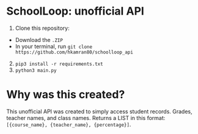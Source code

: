 # SchoolLoop: unofficial API
1. Clone this repository:
  * Download the `.ZIP`
  * In your terminal, run `git clone https://github.com/hkamran80/schoolloop_api`
2. `pip3 install -r requirements.txt`
3. `python3 main.py`
# Why was this created?
This unofficial API was created to simply access student records. Grades, teacher names, and class names. Returns a LIST in this format: `[{course_name}, {teacher_name}, {percentage}]`.
